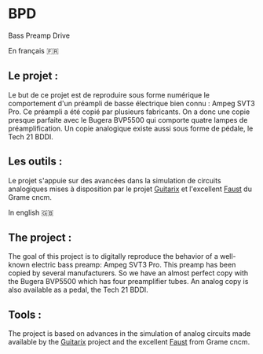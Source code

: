 # BPD
Bass Preamp Drive

En français :fr: 
## Le projet :
Le but de ce projet est de reproduire sous forme numérique le comportement d'un préampli de basse électrique bien connu : Ampeg SVT3 Pro.
Ce préampli a été copié par plusieurs fabricants. On a donc une copie presque parfaite avec le Bugera BVP5500 qui comporte quatre lampes de préamplification. Un copie analogique existe aussi sous forme de pédale, le Tech 21 BDDI.
## Les outils :
Le projet s'appuie sur des avancées dans la simulation de circuits analogiques mises à disposition par le projet [Guitarix](https://guitarix.org) et l'excellent [Faust](https://faust.grame.fr) du Grame cncm.




In english :gb:
## The project :
The goal of this project is to digitally reproduce the behavior of a well-known electric bass preamp: Ampeg SVT3 Pro.
This preamp has been copied by several manufacturers. So we have an almost perfect copy with the Bugera BVP5500 which has four preamplifier tubes. An analog copy is also available as a pedal, the Tech 21 BDDI.
## Tools :
The project is based on advances in the simulation of analog circuits made available by the [Guitarix](https://guitarix.org) project and the excellent [Faust](https://faust.grame.fr) from Grame cncm.
